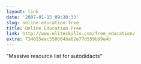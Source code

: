 ```yaml
---
layout: link
date: '2007-01-15 09:38:33'
slug: online-education-free
title: Online Education Free
link: http://www.eliteskills.com/free_education/
extra: 734055eac550664ba62e77d559b99e4b
---
```


"Massive resource list for autodidacts"